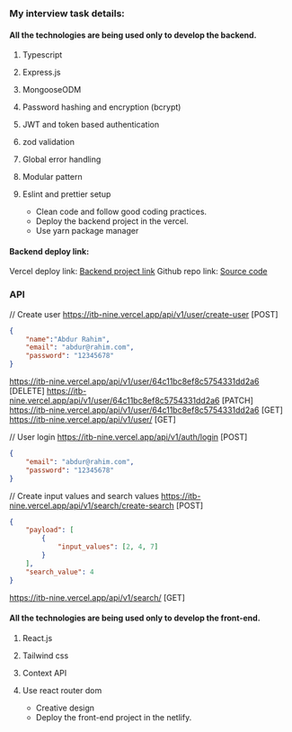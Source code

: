 ### My interview task details:

#### All the technologies are being used only to develop the backend.

1. Typescript
2. Express.js
3. MongooseODM
4. Password hashing and encryption (bcrypt)
5. JWT and token based authentication
6. zod validation
7. Global error handling
8. Modular pattern
9. Eslint and prettier setup

   - Clean code and follow good coding practices.
   - Deploy the backend project in the vercel.
   - Use yarn package manager

#### Backend deploy link:

Vercel deploy link: [Backend project link](https://itb-nine.vercel.app/)
Github repo link: [Source code](https://github.com/dev-rakibul1/ITB_2)

### API

// Create user
https://itb-nine.vercel.app/api/v1/user/create-user [POST]

```Json
{
    "name":"Abdur Rahim",
    "email": "abdur@rahim.com",
    "password": "12345678"
}
```

<!-- User single routes -->

https://itb-nine.vercel.app/api/v1/user/64c11bc8ef8c5754331dd2a6 [DELETE]
https://itb-nine.vercel.app/api/v1/user/64c11bc8ef8c5754331dd2a6 [PATCH]
https://itb-nine.vercel.app/api/v1/user/64c11bc8ef8c5754331dd2a6 [GET]
https://itb-nine.vercel.app/api/v1/user/ [GET]

// User login
https://itb-nine.vercel.app/api/v1/auth/login [POST]

```Json
{
    "email": "abdur@rahim.com",
    "password": "12345678"
}
```

// Create input values and search values
https://itb-nine.vercel.app/api/v1/search/create-search [POST]

```Json
{
    "payload": [
        {
            "input_values": [2, 4, 7]
        }
    ],
    "search_value": 4
}
```

https://itb-nine.vercel.app/api/v1/search/ [GET]

#### All the technologies are being used only to develop the front-end.

1. React.js
2. Tailwind css
3. Context API
4. Use react router dom

   - Creative design
   - Deploy the front-end project in the netlify.
